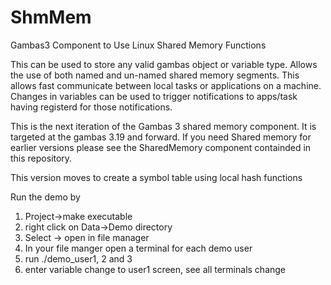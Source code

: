 # ShmMem

Gambas3 Component to Use Linux Shared Memory Functions

This can be used to store any valid gambas object or variable type.
Allows the use of both named and un-named shared 
memory segments. This allows fast communicate between local tasks or applications
on a machine. Changes in variables can be used to trigger notifications to
apps/task having registerd for those notifications.

This is the next iteration of the Gambas 3 shared memory component. It is targeted at the 
gambas 3.19 and forward. If you need Shared memory for earlier versions please see the 
SharedMemory component containded in this repository.

This version moves to create a symbol table using local hash functions

Run the demo by
1) Project->make executable
2) right click on Data->Demo directory
3) Select -> open in file manager
4) In your file manger open a terminal for each demo user
5) run ./demo_user1, 2 and 3
6) enter variable change to user1 screen, see all terminals change
